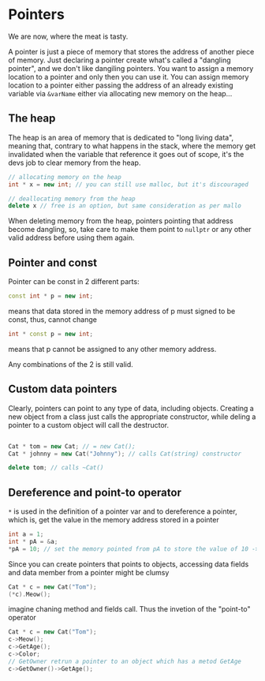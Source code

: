 # Pointers

We are now, where the meat is tasty.

A pointer is just a piece of memory that stores the address of another piece of
memory. Just declaring a pointer create what's called a "dangling pointer", and
we don't like dangiling pointers. You want to assign a memory location to a
pointer and only then you can use it. You can assign memory location to a
pointer either passing the address of an already existing variable via
`&varName` either via allocating new memory on the heap...

## The heap

The heap is an area of memory that is dedicated to "long living data", meaning
that, contrary to what happens in the stack, where the memory get invalidated
when the variable that reference it goes out of scope, it's the devs job to
clear memory from the heap.

```cpp
// allocating memory on the heap
int * x = new int; // you can still use malloc, but it's discouraged

// deallocating memory from the heap
delete x // free is an option, but same consideration as per mallo
```

When deleting memory from the heap, pointers pointing that address become
dangling, so, take care to make them point to `nullptr` or any other valid
address before using them again.

## Pointer and const

Pointer can be const in 2 different parts:

```cpp
const int * p = new int;
```

means that data stored in the memory address of p must signed to be const, thus,
cannot change

```cpp
int * const p = new int;
```

means that p cannot be assigned to any other memory address.

Any combinations of the 2 is still valid.

## Custom data pointers

Clearly, pointers can point to any type of data, including objects. Creating a
new object from a class just calls the appropriate constructor, while deling a
pointer to a custom object will call the destructor.

```cpp

Cat * tom = new Cat; // = new Cat();
Cat * johnny = new Cat("Johnny"); // calls Cat(string) constructor

delete tom; // calls ~Cat()
```

## Dereference and point-to operator

`*` is used in the definition of a pointer var and to dereference a pointer,
which is, get the value in the memory address stored in a pointer

```cpp
int a = 1;
int * pA = &a;
*pA = 10; // set the memory pointed from pA to store the value of 10 -> a = 10
```

Since you can create pointers that points to objects, accessing data fields and
data member from a pointer might be clumsy

```cpp
Cat * c = new Cat("Tom");
(*c).Meow();
```

imagine chaning method and fields call. Thus the invetion of the "point-to"
operator

```cpp
Cat * c = new Cat("Tom");
c->Meow();
c->GetAge();
c->Color;
// GetOwner retrun a pointer to an object which has a metod GetAge
c->GetOwner()->GetAge(); 
```
